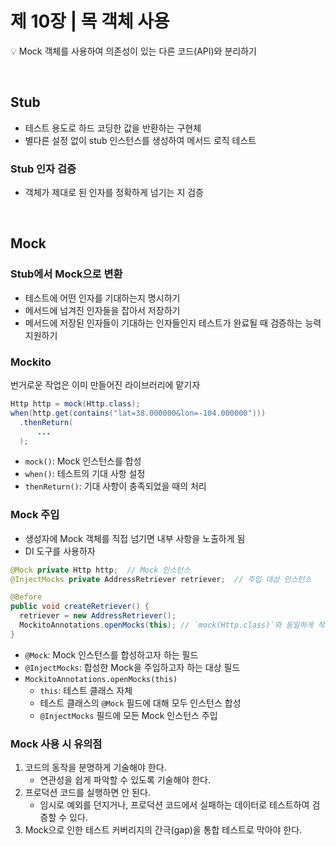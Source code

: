 # 제 10장 | 목 객체 사용

💡 Mock 객체를 사용하여 의존성이 있는 다른 코드(API)와 분리하기

<br>

## Stub
- 테스트 용도로 하드 코딩한 값을 반환하는 구현체
- 별다른 설정 없이 stub 인스턴스를 생성하여 메서드 로직 테스트

### Stub 인자 검증
- 객체가 제대로 된 인자를 정확하게 넘기는 지 검증

<br>

## Mock

### Stub에서 Mock으로 변환
- 테스트에 어떤 인자를 기대하는지 명시하기
- 메서드에 넘겨진 인자들을 잡아서 저장하기
- 메서드에 저장된 인자들이 기대하는 인자들인지 테스트가 완료될 때 검증하는 능력 지원하기

### Mockito
번거로운 작업은 이미 만들어진 라이브러리에 맡기자

```java
Http http = mock(Http.class);
when(http.get(contains("lat=38.000000&lon=-104.000000")))
  .thenReturn(
      ...
  );
```

- `mock()`: Mock 인스턴스를 합성
- `when()`: 테스트의 기대 사항 설정
- `thenReturn()`: 기대 사항이 충족되었을 때의 처리

### Mock 주입
- 생성자에 Mock 객체를 직접 넘기면 내부 사항을 노출하게 됨
- DI 도구를 사용하자

```java
@Mock private Http http;  // Mock 인스턴스
@InjectMocks private AddressRetriever retriever;  // 주입 대상 인스턴스

@Before
public void createRetriever() {
  retriever = new AddressRetriever();
  MockitoAnnotations.openMocks(this); // `mock(Http.class)`와 동일하게 작동
}
```

- `@Mock`: Mock 인스턴스를 합성하고자 하는 필드
- `@InjectMocks`: 합성한 Mock을 주입하고자 하는 대상 필드
- `MockitoAnnotations.openMocks(this)`
  - `this`: 테스트 클래스 자체
  - 테스트 클래스의 `@Mock` 필드에 대해 모두 인스턴스 합성
  - `@InjectMocks` 필드에 모든 Mock 인스턴스 주입 

### Mock 사용 시 유의점
1. 코드의 동작을 분명하게 기술해야 한다.
    - 연관성을 쉽게 파악할 수 있도록 기술해야 한다.
2. 프로덕션 코드를 실행하면 안 된다.
    -  임시로 예외를 던지거나, 프로덕션 코드에서 실패하는 데이터로 테스트하여 검증할 수 있다.
3. Mock으로 인한 테스트 커버리지의 간극(gap)을 통합 테스트로 막아야 한다.
